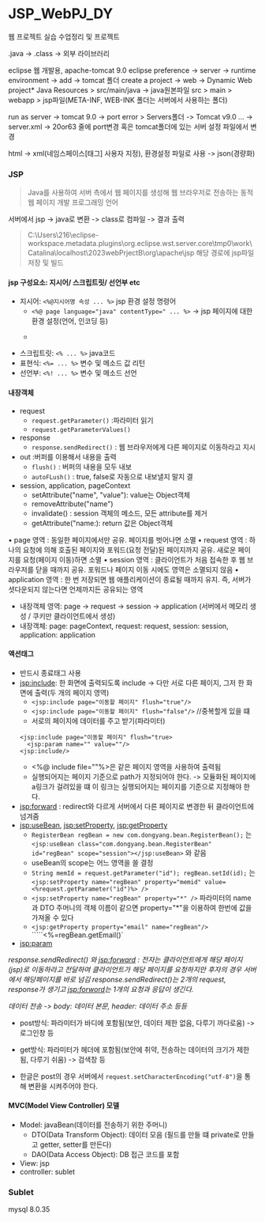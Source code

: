 # JSP_WebPJ_DY
웹 프로젝트 실습 수업정리 및 프로젝트

.java -> .class -> 외부 라이브러리

eclipse 웹 개발용, apache-tomcat 9.0
eclipse preference -> server -> runtime environment -> add -> tomcat 폴더
create a project -> web -> Dynamic Web project*
Java Resources > src/main/java -> java원본파일
src > main > webapp > jsp파일(META-INF, WEB-INK 폴더는 서버에서 사용하는 폴더)

run as server -> tomcat 9.0 -> port error > Servers폴더 -> Tomcat v9.0 ... -> server.xml -> 20or63 줄에 port변경
혹은 tomcat폴더에 있는 서버 설정 파일에서 변경

html -> xml(네임스페이스[태그] 사용자 지정), 환경설정 파일로 사용 -> json(경량화)

### JSP
> Java를 사용하여 서버 측에서 웹 페이지를 생성해 웹 브라우저로 전송하는 동적 웹 페이지 개발 프로그래밍 언어

서버에서 jsp -> java로 변환 -> class로 컴파일 -> 결과 출력
 > C:\Users\216\eclipse-workspace\.metadata\.plugins\org.eclipse.wst.server.core\tmp0\work\Catalina\localhost\2023webPrjectB\org\apache\jsp
해당 경로에 jsp파일 저장 및 빌드

#### jsp 구성요소: 지시어/ 스크립트릿/ 선언부 etc
- 지시어: ```<%@지시어명 속성 ... %>``` jsp 환경 설정 명령어
   - ```<%@ page language="java" contentType=" ... %>``` -> jsp 페이지에 대한 환경 설정(언어, 인코딩 등)
   - ```<%@ include file="top.jsp"%> -> 페이지에 포함
- 스크립트릿: ```<% ... %>``` java코드
- 표현식: ```<%= ... %>``` 변수 및 메소드 값 리턴
- 선언부: ```<%! ... %>``` 변수 및 메소드 선언

#### 내장객체
- request
   - ```request.getParameter()``` :파라미터 읽기
   - ```request.getParameterValues()```
- response
   - ```response.sendRedirect()``` : 웹 브라우저에게 다른 페이지로 이동하라고 지시
- out :버퍼를 이용해서 내용을 출력
   - ```flush()``` : 버퍼의 내용을 모두 내보
   -  ```autoFLush()``` : true, false로 자동으로 내보낼지 말지 결
- session, application, pageContext
   - setAttribute("name", "value"): value는 Object객체
   - removeAttribute("name")
   - invalidate() : session 객체의 메소드, 모든 attribute를 제거
   - getAttribute("name:): return 값은 Object객체

• page 영역 : 동일한 페이지에서만 공유. 페이지를 벗어나면 소멸
• request 영역 : 하나의 요청에 의해 호출된 페이지와 포워드(요청 전달)된 페이지까지
공유. 새로운 페이지를 요청(페이지 이동)하면 소멸
• session 영역 : 클라이언트가 처음 접속한 후 웹 브라우저를 닫을 때까지 공유. 
포워드나 페이지 이동 시에도 영역은 소멸되지 않음
• application 영역 : 한 번 저장되면 웹 애플리케이션이 종료될 때까지 유지. 
즉, 서버가 셧다운되지 않는다면 언제까지든 공유되는 영역

* 내장객체 영역: page -> request -> session -> application (서버에서 메모리 생성 / 쿠키만 클라이언트에서 생성)
* 내장객체: page: pageContext, request: request, session: session, application: application

#### 액션태그
- 반드시 종료태그 사용
- <jsp:include>: 한 화면에 출력되도록 include -> 다만 서로 다른 페이지, 그저 한 화면에 출력(두 개의 페이지 영역)
   - ```<jsp:include page="이동할 페이지" flush="true"/>```
   - ```<jsp:include page="이동할 페이지" flush="false"/>``` //중복할게 있을 떄
   - 서로의 페이지에 데이터를 주고 받기(파라미터)
   ```
   <jsp:include page="이동할 페이지" flush="true>
     <jsp:param name="" value=""/>
   <jsp:include/>
   ```
   * <%@ include file=""%>은 같은 페이지 영역을 사용하여 출력됨
   * 실행되어지는 페이지 기준으로 path가 지정되어야 한다. -> 모듈화된 페이지에 a링크가 걸려있을 떄 이 링크는 실행되어지는 페이지를 기준으로 지정해야 한다.
- <jsp:forward> : redirect와 다르게 서버에서 다른 페이지로 변경한 뒤 클라이언트에 넘겨줌
- <jsp:useBean>, <jsp:setProperty>, <jsp:getProperty>
   - ```RegisterBean regBean = new com.dongyang.bean.RegisterBean();``` 는 ```<jsp:useBean class="com.dongyang.bean.RegisterBean" id="regBean" scope="session"></jsp:useBean>``` 와 같음
   - useBean의 scope는 어느 영역을 쓸 결정
   - ```String memId = request.getParameter("id"); regBean.setId(id);``` 는 ```<jsp:setProperty name="regBean" property="memid" value=<%request.getParameter("id")%> />```
   - ```<jsp:setProperty name="regBean" property="*" />``` 파라미터의 name과 DTO 주머니의 객체 이름이 같으면 property="*"을 이용하여 한번에 값을 가져올 수 있다
   - ```<jsp:getProperty property="email" name="regBean"/>``` `````<%=regBean.getEmail()`
- <jsp:param>

_response.sendRedirect() 와 <jsp:forward> : 전자는 클라이언트에게 해당 페이지(jsp)로 이동하라고 전달하여 클라이언트가 해당 페이지를 요청하지만 후자의 경우 서버에서 해당페이지를 바로 넘김_
_response.sendRedirect()는 2개의 request, response가 생기고 <jsp:forword>는 1개의 요청과 응답이 생긴다._

_데이터 전송 -> body: 데이터 본문, header: 데이터 주소 등등_
* post방식: 파라미터가 바디에 포함됨(보안, 데이터 제한 없음, 다루기 까다로움) -> 로그인창 등
* get방식: 파라미터가 헤더에 포함됨(보안에 취약, 전송하는 데이터의 크기가 제한 됨, 다루기 쉬움) -> 검색창 등

* 한글은 post의 경우 서버에서 ```request.setCharacterEncoding("utf-8")```을 통해 변환을 시켜주어야 한다.

#### MVC(Model View Controller) 모델
- Model: javaBean(데이터를 전송하기 위한 주머니)
   - DTO(Data Transform Object): 데이터 모음 (필드를 만들 떄 private로 만들고 getter, setter를 만든다)
   - DAO(Data Access Object): DB 접근 코드를 포함
- View: jsp
- controller: sublet

### Sublet

mysql
8.0.35
